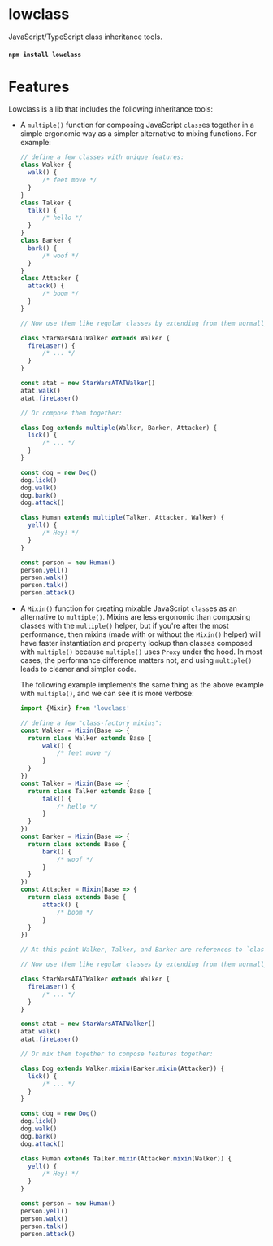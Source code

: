 # lowclass

JavaScript/TypeScript class inheritance tools.

#### `npm install lowclass`

# Features

Lowclass is a lib that includes the following inheritance tools:

- A `multiple()` function for composing JavaScript `class`es together in a simple
  ergonomic way as a simpler alternative to mixing functions. For example:

  ```js
  // define a few classes with unique features:
  class Walker {
  	walk() {
  		/* feet move */
  	}
  }
  class Talker {
  	talk() {
  		/* hello */
  	}
  }
  class Barker {
  	bark() {
  		/* woof */
  	}
  }
  class Attacker {
  	attack() {
  		/* boom */
  	}
  }

  // Now use them like regular classes by extending from them normally:

  class StarWarsATATWalker extends Walker {
  	fireLaser() {
  		/* ... */
  	}
  }

  const atat = new StarWarsATATWalker()
  atat.walk()
  atat.fireLaser()

  // Or compose them together:

  class Dog extends multiple(Walker, Barker, Attacker) {
  	lick() {
  		/* ... */
  	}
  }

  const dog = new Dog()
  dog.lick()
  dog.walk()
  dog.bark()
  dog.attack()

  class Human extends multiple(Talker, Attacker, Walker) {
  	yell() {
  		/* Hey! */
  	}
  }

  const person = new Human()
  person.yell()
  person.walk()
  person.talk()
  person.attack()
  ```

- A `Mixin()` function for creating mixable JavaScript `class`es as an alternative
  to `multiple()`. Mixins are less ergonomic than composing classes with the
  `multiple()` helper, but if you're after the most performance, then mixins (made
  with or without the `Mixin()` helper) will have faster instantiation and
  property lookup than classes composed with `multiple()` because `multiple()`
  uses `Proxy` under the hood. In most cases, the performance difference matters
  not, and using `multiple()` leads to cleaner and simpler code.

  The following example implements the same thing as the above example with
  `multiple()`, and we can see it is more verbose:

  ```js
  import {Mixin} from 'lowclass'

  // define a few "class-factory mixins":
  const Walker = Mixin(Base => {
  	return class Walker extends Base {
  		walk() {
  			/* feet move */
  		}
  	}
  })
  const Talker = Mixin(Base => {
  	return class Talker extends Base {
  		talk() {
  			/* hello */
  		}
  	}
  })
  const Barker = Mixin(Base => {
  	return class extends Base {
  		bark() {
  			/* woof */
  		}
  	}
  })
  const Attacker = Mixin(Base => {
  	return class extends Base {
  		attack() {
  			/* boom */
  		}
  	}
  })

  // At this point Walker, Talker, and Barker are references to `class`es.

  // Now use them like regular classes by extending from them normally:

  class StarWarsATATWalker extends Walker {
  	fireLaser() {
  		/* ... */
  	}
  }

  const atat = new StarWarsATATWalker()
  atat.walk()
  atat.fireLaser()

  // Or mix them together to compose features together:

  class Dog extends Walker.mixin(Barker.mixin(Attacker)) {
  	lick() {
  		/* ... */
  	}
  }

  const dog = new Dog()
  dog.lick()
  dog.walk()
  dog.bark()
  dog.attack()

  class Human extends Talker.mixin(Attacker.mixin(Walker)) {
  	yell() {
  		/* Hey! */
  	}
  }

  const person = new Human()
  person.yell()
  person.walk()
  person.talk()
  person.attack()
  ```
